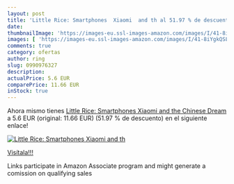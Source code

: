 ```yaml
---
layout: post
title: 'Little Rice: Smartphones  Xiaomi  and th al 51.97 % de descuento'
date: 
thumbnailImage: 'https://images-eu.ssl-images-amazon.com/images/I/41-8iYgkQSL._SL200_.jpg'
images: [ 'https://images-eu.ssl-images-amazon.com/images/I/41-8iYgkQSL._SL200_.jpg' ]
comments: true
category: ofertas
author: ring
slug: 0990976327
description:
actualPrice: 5.6 EUR
comparePrice: 11.66 EUR
inStock: true
---
```


Ahora mismo tienes [Little Rice: Smartphones  Xiaomi  and the Chinese Dream](https://www.amazon.es/dp/0990976327/?tag=tolees-21) a 5.6 EUR (original: 11.66 EUR) (51.97 %  de descuento) en el siguiente enlace!

[![Little Rice: Smartphones  Xiaomi  and th](https://images-eu.ssl-images-amazon.com/images/I/41-8iYgkQSL._SL200_.jpg)](https://www.amazon.es/dp/0990976327/?tag=tolees-21)

[Visítala!!!](https://www.amazon.es/dp/0990976327/?tag=tolees-21)

Links participate in Amazon Associate program and might generate a comission on qualifying sales
